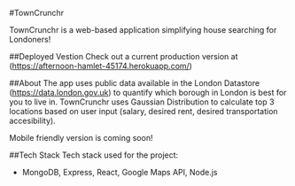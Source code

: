 #TownCrunchr 

TownCrunchr is a web-based application simplifying house searching for Londoners!

##Deployed Vestion
Check out a current production version at (https://afternoon-hamlet-45174.herokuapp.com/)

##About
The app uses public data available in the London Datastore (https://data.london.gov.uk) to quantify which borough in London is best for you to live in. TownCrunchr uses Gaussian Distribution to calculate top 3 locations based on user input (salary, desired rent, desired transportation accesibility).

Mobile friendly version is coming soon!

##Tech Stack
Tech stack used for the project:
- MongoDB, Express, React, Google Maps API, Node.js

